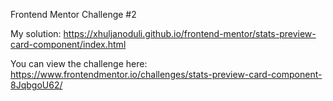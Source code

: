 Frontend Mentor Challenge #2

My solution: https://xhuljanoduli.github.io/frontend-mentor/stats-preview-card-component/index.html

You can view the challenge here: https://www.frontendmentor.io/challenges/stats-preview-card-component-8JqbgoU62/
